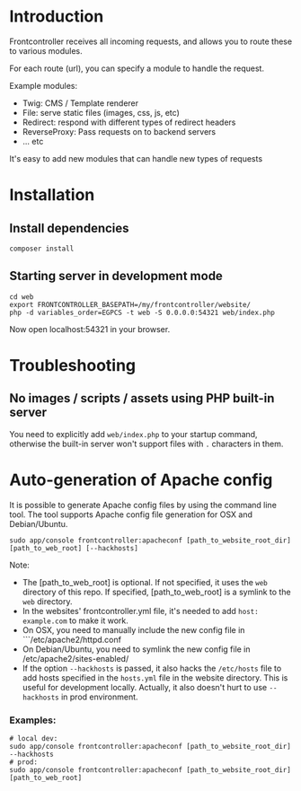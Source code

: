 # Introduction

Frontcontroller receives all incoming requests, and allows you to route these to various modules.

For each route (url), you can specify a module to handle the request.

Example modules:

- Twig: CMS / Template renderer
- File: serve static files (images, css, js, etc)
- Redirect: respond with different types of redirect headers
- ReverseProxy: Pass requests on to backend servers
- ... etc

It's easy to add new modules that can handle new types of requests

# Installation

## Install dependencies

    composer install

## Starting server in development mode

    cd web
    export FRONTCONTROLLER_BASEPATH=/my/frontcontroller/website/
    php -d variables_order=EGPCS -t web -S 0.0.0.0:54321 web/index.php

Now open localhost:54321 in your browser.

# Troubleshooting

## No images / scripts / assets using PHP built-in server

You need to explicitly add `web/index.php` to your startup command,
otherwise the built-in server won't support files with `.` characters in them.

# Auto-generation of Apache config
It is possible to generate Apache config files by using the command line tool.
The tool supports Apache config file generation for OSX and Debian/Ubuntu.
```
sudo app/console frontcontroller:apacheconf [path_to_website_root_dir] [path_to_web_root] [--hackhosts]
```
Note:
* The [path_to_web_root] is optional. If not specified, it uses the ```web``` directory of this repo.
If specified, [path_to_web_root] is a symlink to the ```web``` directory.
* In the websites' frontcontroller.yml file, it's needed to add ```host: example.com``` to make it work.
* On OSX, you need to manually include the new config file in ```/etc/apache2/httpd.conf
* On Debian/Ubuntu, you need to symlink the new config file in /etc/apache2/sites-enabled/
* If the option ```--hackhosts``` is passed, it also hacks the ```/etc/hosts``` file to add hosts specified in the ```hosts.yml``` file in the website directory. This is useful for development locally.
Actually, it also doesn't hurt to use ```--hackhosts``` in prod environment.

### Examples:
```
# local dev:
sudo app/console frontcontroller:apacheconf [path_to_website_root_dir] --hackhosts
# prod:
sudo app/console frontcontroller:apacheconf [path_to_website_root_dir] [path_to_web_root]
```
